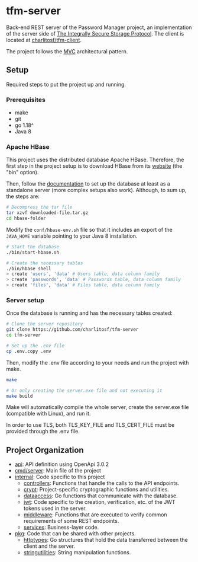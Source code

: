 # tfm-server

Back-end REST server of the Password Manager project, an implementation of the server side of [The Integrally Secure Storage Protocol](http://hdl.handle.net/10045/124732). The client is located at [charlitosf/tfm-client](https://github.com/charlitosf/tfm-client).

The project follows the [MVC](https://en.wikipedia.org/wiki/Model%E2%80%93view%E2%80%93controller) architectural pattern.

## Setup

Required steps to put the project up and running.

### Prerequisites

- make
- git
- go 1.18^
- Java 8

### Apache HBase

This project uses the distributed database Apache HBase. Therefore, the first step in the project setup is to download HBase from its [website](https://hbase.apache.org/downloads.html) (the "bin" option).

Then, follow the [documentation](https://hbase.apache.org/book.html#quickstart) to set up the database at least as a standalone server (more complex setups also work). Although, to sum up, the steps are:

```bash
# Decompress the tar file
tar xzvf downloaded-file.tar.gz
cd hbase-folder
```

Modify the `conf/hbase-env.sh` file so that it includes an export of the `JAVA_HOME` variable pointing to your Java 8 installation.

```bash
# Start the database
./bin/start-hbase.sh
```

```bash
# Create the necessary tables
./bin/hbase shell
> create 'users', 'data' # Users table, data column family
> create 'passwords', 'data' # Passwords table, data column family
> create 'files', 'data' # Files table, data column family
```

### Server setup

Once the database is running and has the necessary tables created:

```bash
# Clone the server repository
git clone https://github.com/charlitosf/tfm-server
cd tfm-server

# Set up the .env file
cp .env.copy .env
```

Then, modify the .env file according to your needs and run the project with make.

```bash
make

# Or only creating the server.exe file and not executing it
make build
```

Make will automatically compile the whole server, create the server.exe file (compatible with Linux), and run it.

In order to use TLS, both TLS_KEY_FILE and TLS_CERT_FILE must be provided through the .env file.

## Project Organization

- [api](https://github.com/charlitosf/tfm-server/tree/master/api): API definition using OpenApi 3.0.2
- [cmd/server](https://github.com/charlitosf/tfm-server/tree/master/cmd/server): Main file of the project
- [internal](https://github.com/charlitosf/tfm-server/tree/master/internal): Code specific to this project
  - [controllers](https://github.com/charlitosf/tfm-server/tree/master/internal/controllers): Functions that handle the calls to the API endpoints.
  - [crypt](https://github.com/charlitosf/tfm-server/tree/master/internal/crypt): Project-specific cryptographic functions and utilities.
  - [dataaccess](https://github.com/charlitosf/tfm-server/tree/master/internal/dataaccess): Go functions that communicate with the database.
  - [jwt](https://github.com/charlitosf/tfm-server/tree/master/internal/jwt): Code specific to the creation, verification, etc. of the JWT tokens used in the server.
  - [middleware](https://github.com/charlitosf/tfm-server/tree/master/internal/middleware): Functions that are executed to verify common requirements of some REST endpoints.
  - [services](https://github.com/charlitosf/tfm-server/tree/master/internal/services): Business-layer code.
- [pkg](https://github.com/charlitosf/tfm-server/tree/master/pkg): Code that can be shared with other projects.
  - [httptypes](https://github.com/charlitosf/tfm-server/tree/master/pkg/httptypes): Go structures that hold the data transferred between the client and the server.
  - [stringutilities](https://github.com/charlitosf/tfm-server/tree/master/pkg/stringutilities): String manipulation functions.

